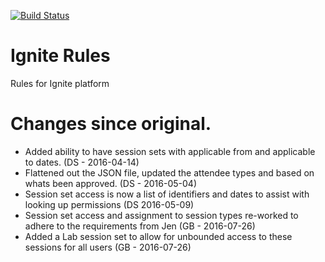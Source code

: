 [![Build Status](https://travis-ci.org/intergenignite/ignite.svg?branch=master)](https://travis-ci.org/intergenignite/ignite)

# Ignite Rules
Rules for Ignite platform

# Changes since original.
 - Added ability to have session sets with applicable from and applicable to dates. (DS - 2016-04-14)
 - Flattened out the JSON file, updated the attendee types and based on whats been approved. (DS - 2016-05-04)
 - Session set access is now a list of identifiers and dates to assist with looking up permissions (DS 2016-05-09)
 - Session set access and assignment to session types re-worked to adhere to the requirements from Jen (GB - 2016-07-26)
 - Added a Lab session set to allow for unbounded access to these sessions for all users (GB - 2016-07-26)